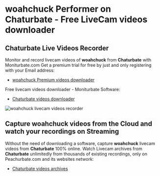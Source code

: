 # woahchuck Performer on Chaturbate - Free LiveCam videos downloader

## Chaturbate Live Videos Recorder

Monitor and record livecam videos of **woahchuck** from **Chaturbate** with Moniturbate.com
Get a premium trial for free by just and only registering with your Email address:
* [woahchuck Premium videos downloader](https://moniturbate.com/request-demo-licence-key.html)

Free livecam videos downloader - Moniturbate Software:
* [Chaturbate videos downloader](https://moniturbate.com/moniturbate-download-software.html)

![woahchuck livecam videos recorder](https://peachurnet.com/templates/moniturbate-software.png)


## Capture woahchuck videos from the Cloud and watch your recordings on Streaming

Without the need of downloading a software, capture **woahchuck** livecam videos from **Chaturbate** 100% online.
Watch Livecam archives from **Chaturbate** unlimitedly from thousands of existing recordings, only on Peachurbate.com and its websites network:
* [Chaturbate videos archives](https://peachurnet.com/)